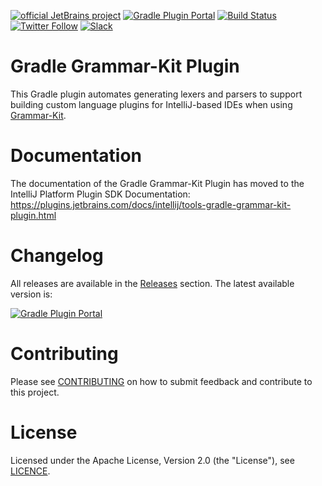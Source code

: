 [![official JetBrains project](https://jb.gg/badges/official.svg)][jb:confluence-on-gh]
[![Gradle Plugin Portal](https://img.shields.io/maven-metadata/v.svg?color=green&label=Gradle%20Plugin%20Portal&logo=gradle&metadataUrl=https%3A%2F%2Fplugins.gradle.org%2Fm2%2Forg%2Fjetbrains%2Fintellij%2Fplugins%2Fgradle-grammarkit-plugin%2Fmaven-metadata.xml)](https://plugins.gradle.org/plugin/org.jetbrains.grammarkit)
[![Build Status](https://github.com/JetBrains/gradle-grammar-kit-plugin/workflows/Build/badge.svg)][gh:build]
[![Twitter Follow](https://img.shields.io/twitter/follow/JBPlatform?style=flat-square&logo=twitter)][jb:twitter]
[![Slack](https://img.shields.io/badge/Slack-%23intellij--platform-blue?style=flat-square&logo=Slack)][jb:slack]

# Gradle Grammar-Kit Plugin
This Gradle plugin automates generating lexers and parsers to support building custom language plugins for IntelliJ-based IDEs when using [Grammar-Kit](https://github.com/JetBrains/Grammar-Kit).

# Documentation
The documentation of the Gradle Grammar-Kit Plugin has moved to the IntelliJ Platform Plugin SDK Documentation:
https://plugins.jetbrains.com/docs/intellij/tools-gradle-grammar-kit-plugin.html

# Changelog
All releases are available in the [Releases](https://github.com/JetBrains/gradle-grammar-kit-plugin/releases) section.
The latest available version is:

[![Gradle Plugin Portal](https://img.shields.io/maven-metadata/v.svg?color=green&label=Gradle%20Plugin%20Portal&logo=gradle&metadataUrl=https%3A%2F%2Fplugins.gradle.org%2Fm2%2Forg%2Fjetbrains%2Fintellij%2Fplugins%2Fgradle-grammarkit-plugin%2Fmaven-metadata.xml)][gradle-plugin-page]

# Contributing
Please see [CONTRIBUTING](./CONTRIBUTING.md) on how to submit feedback and contribute to this project.

# License
Licensed under the Apache License, Version 2.0 (the "License"), see [LICENCE](./LICENSE).

[gh:build]: https://github.com/JetBrains/gradle-grammar-kit-plugin/actions?query=workflow%3ABuild
[jb:confluence-on-gh]: https://confluence.jetbrains.com/display/ALL/JetBrains+on+GitHub
[jb:slack]: https://plugins.jetbrains.com/slack
[jb:twitter]: https://twitter.com/JBPlatform
[gradle-plugin-page]: https://plugins.gradle.org/plugin/org.jetbrains.grammarkit
